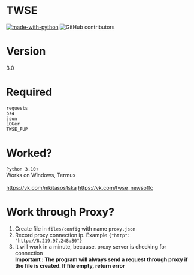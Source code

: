 # TWSE
[![made-with-python](https://img.shields.io/badge/Made%20with-Python-1f425f.svg)](https://www.python.org/)
![GitHub contributors](https://img.shields.io/badge/GitHub%20Contributors-1-blue)

# Version
3.0

# Required
<code>requests</code><br>
<code>bs4</code><br>
<code>json</code><br>
<code>LOGer</code><br>
<code>TWSE_FUP</code><br>

# Worked?

<code>Python 3.10+</code><br>
Works on Windows, Termux<br><br>
https://vk.com/nikitasos1ska
https://vk.com/twse_newsoffc

# Work through Proxy?
1. Create file in <code>files/config</code> with name <code>proxy.json</code><br>
2. Record proxy connection ip. Example <code>{"http": "http://8.219.97.248:80"}</code><br>
3. It will work in a minute, because. proxy server is checking for connection<br>
<b>Important : The program will always send a request through proxy if the file is created. If file empty, return error</b><br>
